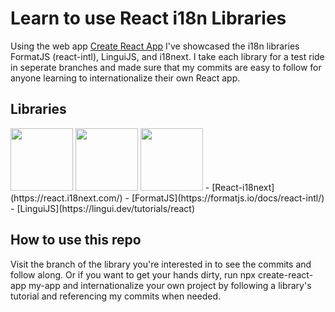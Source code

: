 # Learn to use React i18n Libraries

Using the web app [Create React App](https://github.com/facebook/create-react-app) I've showcased the i18n libraries FormatJS (react-intl), LinguiJS, and i18next. I take each library for a test ride in seperate branches and made sure that my commits are easy to follow for anyone learning to internationalize their own React app.

## Libraries

<!-- ![React-i18next](https://4042378089-files.gitbook.io/~/files/v0/b/gitbook-legacy-files/o/spaces%2F-L9iS6WpW81N7RGRTQ-K%2Favatar.png?generation=1523345851027218&alt=media) -->
<img src="https://4042378089-files.gitbook.io/~/files/v0/b/gitbook-legacy-files/o/spaces%2F-L9iS6WpW81N7RGRTQ-K%2Favatar.png?generation=1523345851027218&alt=media" width="100">
<!-- ![FormatJS](https://images.ctfassets.net/tb3nth97hxik/LwAhyJAtjaA5H7pRnfJip/f12e891afdc4c2e5d23dc41649841291/automateformatjstwittercard.jpg?w=800&h=800&q=95&fit=fill) -->
<img src="https://images.ctfassets.net/tb3nth97hxik/LwAhyJAtjaA5H7pRnfJip/f12e891afdc4c2e5d23dc41649841291/automateformatjstwittercard.jpg?w=800&h=800&q=95&fit=fill" width="100">
<!-- ![LinguiJS](https://lingui.dev/img/lingui-logo.svg) -->
<img src="https://lingui.dev/img/lingui-logo.svg" width="100">
- [React-i18next](https://react.i18next.com/)
- [FormatJS](https://formatjs.io/docs/react-intl/)
- [LinguiJS](https://lingui.dev/tutorials/react)

## How to use this repo

Visit the branch of the library you're interested in to see the commits and follow along. Or if you want to get your hands dirty, run npx create-react-app my-app and internationalize your own project by following a library's tutorial and referencing my commits when needed.